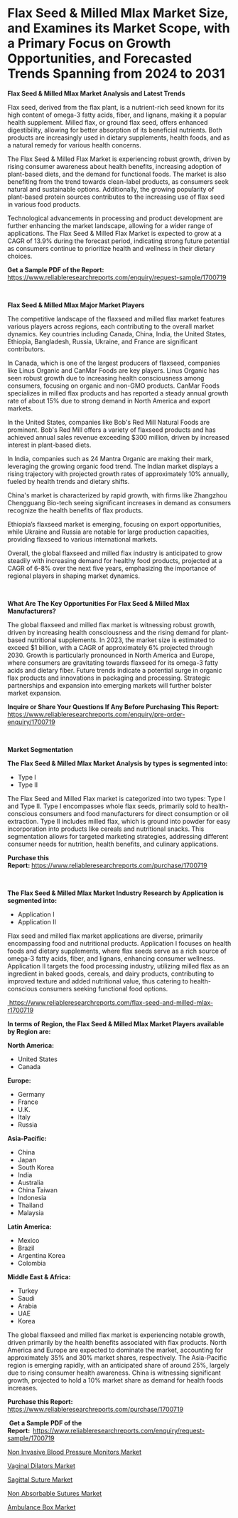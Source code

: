 <p><h1>Flax Seed & Milled Mlax Market Size, and Examines its Market Scope, with a Primary Focus on Growth Opportunities, and Forecasted Trends Spanning from 2024 to 2031</h1></p><p><strong>Flax Seed & Milled Mlax Market Analysis and Latest Trends</strong></p>
<p><p>Flax seed, derived from the flax plant, is a nutrient-rich seed known for its high content of omega-3 fatty acids, fiber, and lignans, making it a popular health supplement. Milled flax, or ground flax seed, offers enhanced digestibility, allowing for better absorption of its beneficial nutrients. Both products are increasingly used in dietary supplements, health foods, and as a natural remedy for various health concerns.</p><p>The Flax Seed & Milled Flax Market is experiencing robust growth, driven by rising consumer awareness about health benefits, increasing adoption of plant-based diets, and the demand for functional foods. The market is also benefiting from the trend towards clean-label products, as consumers seek natural and sustainable options. Additionally, the growing popularity of plant-based protein sources contributes to the increasing use of flax seed in various food products.</p><p>Technological advancements in processing and product development are further enhancing the market landscape, allowing for a wider range of applications. The Flax Seed & Milled Flax Market is expected to grow at a CAGR of 13.9% during the forecast period, indicating strong future potential as consumers continue to prioritize health and wellness in their dietary choices.</p></p>
<p><strong>Get a Sample PDF of the Report:&nbsp;</strong> <a href="https://www.reliableresearchreports.com/enquiry/request-sample/1700719?utm_campaign=1635&utm_medium=2&utm_source=Github&utm_content=ia&utm_term=21102024&utm_id=flax-seed-milled-mlax">https://www.reliableresearchreports.com/enquiry/request-sample/1700719</a></p>
<p>&nbsp;</p>
<p><strong>Flax Seed & Milled Mlax Major Market Players</strong></p>
<p><p>The competitive landscape of the flaxseed and milled flax market features various players across regions, each contributing to the overall market dynamics. Key countries including Canada, China, India, the United States, Ethiopia, Bangladesh, Russia, Ukraine, and France are significant contributors.</p><p>In Canada, which is one of the largest producers of flaxseed, companies like Linus Organic and CanMar Foods are key players. Linus Organic has seen robust growth due to increasing health consciousness among consumers, focusing on organic and non-GMO products. CanMar Foods specializes in milled flax products and has reported a steady annual growth rate of about 15% due to strong demand in North America and export markets.</p><p>In the United States, companies like Bob's Red Mill Natural Foods are prominent. Bob's Red Mill offers a variety of flaxseed products and has achieved annual sales revenue exceeding $300 million, driven by increased interest in plant-based diets.</p><p>In India, companies such as 24 Mantra Organic are making their mark, leveraging the growing organic food trend. The Indian market displays a rising trajectory with projected growth rates of approximately 10% annually, fueled by health trends and dietary shifts.</p><p>China's market is characterized by rapid growth, with firms like Zhangzhou Chengguang Bio-tech seeing significant increases in demand as consumers recognize the health benefits of flax products. </p><p>Ethiopia’s flaxseed market is emerging, focusing on export opportunities, while Ukraine and Russia are notable for large production capacities, providing flaxseed to various international markets.</p><p>Overall, the global flaxseed and milled flax industry is anticipated to grow steadily with increasing demand for healthy food products, projected at a CAGR of 6-8% over the next five years, emphasizing the importance of regional players in shaping market dynamics.</p></p>
<p>&nbsp;</p>
<p><strong>What Are The Key Opportunities For Flax Seed & Milled Mlax Manufacturers?</strong></p>
<p><p>The global flaxseed and milled flax market is witnessing robust growth, driven by increasing health consciousness and the rising demand for plant-based nutritional supplements. In 2023, the market size is estimated to exceed $1 billion, with a CAGR of approximately 6% projected through 2030. Growth is particularly pronounced in North America and Europe, where consumers are gravitating towards flaxseed for its omega-3 fatty acids and dietary fiber. Future trends indicate a potential surge in organic flax products and innovations in packaging and processing. Strategic partnerships and expansion into emerging markets will further bolster market expansion.</p></p>
<p><strong>Inquire or Share Your Questions If Any Before Purchasing This Report:</strong> <a href="https://www.reliableresearchreports.com/enquiry/pre-order-enquiry/1700719?utm_campaign=1635&utm_medium=2&utm_source=Github&utm_content=ia&utm_term=21102024&utm_id=flax-seed-milled-mlax">https://www.reliableresearchreports.com/enquiry/pre-order-enquiry/1700719</a></p>
<p>&nbsp;</p>
<p><strong>Market Segmentation</strong></p>
<p><strong>The Flax Seed & Milled Mlax Market Analysis by types is segmented into:</strong></p>
<p><ul><li>Type I</li><li>Type II</li></ul></p>
<p><p>The Flax Seed and Milled Flax market is categorized into two types: Type I and Type II. Type I encompasses whole flax seeds, primarily sold to health-conscious consumers and food manufacturers for direct consumption or oil extraction. Type II includes milled flax, which is ground into powder for easy incorporation into products like cereals and nutritional snacks. This segmentation allows for targeted marketing strategies, addressing different consumer needs for nutrition, health benefits, and culinary applications.</p></p>
<p><strong>Purchase this Report:&nbsp;</strong><a href="https://www.reliableresearchreports.com/purchase/1700719?utm_campaign=1635&utm_medium=2&utm_source=Github&utm_content=ia&utm_term=21102024&utm_id=flax-seed-milled-mlax">https://www.reliableresearchreports.com/purchase/1700719</a></p>
<p>&nbsp;</p>
<p><strong>The Flax Seed & Milled Mlax Market Industry Research by Application is segmented into:</strong></p>
<p><ul><li>Application I</li><li>Application II</li></ul></p>
<p><p>Flax seed and milled flax market applications are diverse, primarily encompassing food and nutritional products. Application I focuses on health foods and dietary supplements, where flax seeds serve as a rich source of omega-3 fatty acids, fiber, and lignans, enhancing consumer wellness. Application II targets the food processing industry, utilizing milled flax as an ingredient in baked goods, cereals, and dairy products, contributing to improved texture and added nutritional value, thus catering to health-conscious consumers seeking functional food options.</p></p>
<p><a href="https://www.reliableresearchreports.com/flax-seed-and-milled-mlax-r1700719?utm_campaign=1635&utm_medium=2&utm_source=Github&utm_content=ia&utm_term=21102024&utm_id=flax-seed-milled-mlax">&nbsp;https://www.reliableresearchreports.com/flax-seed-and-milled-mlax-r1700719</a></p>
<p><strong>In terms of Region, the Flax Seed & Milled Mlax Market Players available by Region are:</strong></p>
<p>
    <p> <strong> North America: </strong>
        <ul>
            <li>United States</li>
            <li>Canada</li>
        </ul>
        </p> 
    <p> <strong> Europe: </strong>
        <ul>
            <li>Germany</li>
            <li>France</li>
            <li>U.K.</li>
            <li>Italy</li>
            <li>Russia</li>
        </ul>
        </p> 
    <p> <strong> Asia-Pacific: </strong>
        <ul>
            <li>China</li>
            <li>Japan</li>
            <li>South Korea</li>
            <li>India</li>
            <li>Australia</li>
            <li>China Taiwan</li>
            <li>Indonesia</li>
            <li>Thailand</li>
            <li>Malaysia</li>
        </ul>
        </p> 
    <p> <strong> Latin America: </strong>
        <ul>
            <li>Mexico</li>
            <li>Brazil</li>
            <li>Argentina Korea</li>
            <li>Colombia</li>
        </ul>
        </p> 
    <p> <strong> Middle East & Africa: </strong>
        <ul>
            <li>Turkey</li>
            <li>Saudi</li>
            <li>Arabia</li>
            <li>UAE</li>
            <li>Korea</li>
        </ul>
    </p>
    </p>
<p><p>The global flaxseed and milled flax market is experiencing notable growth, driven primarily by the health benefits associated with flax products. North America and Europe are expected to dominate the market, accounting for approximately 35% and 30% market shares, respectively. The Asia-Pacific region is emerging rapidly, with an anticipated share of around 25%, largely due to rising consumer health awareness. China is witnessing significant growth, projected to hold a 10% market share as demand for health foods increases.</p></p>
<p><strong>Purchase this Report: </strong><a href="https://www.reliableresearchreports.com/purchase/1700719?utm_campaign=1635&utm_medium=2&utm_source=Github&utm_content=ia&utm_term=21102024&utm_id=flax-seed-milled-mlax">https://www.reliableresearchreports.com/purchase/1700719</a></p>
<p>&nbsp;<strong>Get a Sample PDF of the Report:&nbsp;&nbsp;</strong><a href="https://www.reliableresearchreports.com/enquiry/request-sample/1700719?utm_campaign=1635&utm_medium=2&utm_source=Github&utm_content=ia&utm_term=21102024&utm_id=flax-seed-milled-mlax">https://www.reliableresearchreports.com/enquiry/request-sample/1700719</a></p>
<p><strong></strong></p>
<p><p><a href="https://www.linkedin.com/pulse/non-invasive-blood-pressure-monitors-market-outlook-current-aiwue?utm_campaign=1635&utm_medium=2&utm_source=Github&utm_content=ia&utm_term=21102024&utm_id=flax-seed-milled-mlax">Non Invasive Blood Pressure Monitors Market</a></p><p><a href="https://www.linkedin.com/pulse/vaginal-dilators-market-refracting-trends-consumer-behaviors-zz1de?utm_campaign=1635&utm_medium=2&utm_source=Github&utm_content=ia&utm_term=21102024&utm_id=flax-seed-milled-mlax">Vaginal Dilators Market</a></p><p><a href="https://www.linkedin.com/pulse/sagittal-suture-spectrum-usage-patterns-sector-evolution-hknwe?utm_campaign=1635&utm_medium=2&utm_source=Github&utm_content=ia&utm_term=21102024&utm_id=flax-seed-milled-mlax">Sagittal Suture Market</a></p><p><a href="https://www.linkedin.com/pulse/non-absorbable-sutures-industry-analysis-report-market-size-nxhbe?utm_campaign=1635&utm_medium=2&utm_source=Github&utm_content=ia&utm_term=21102024&utm_id=flax-seed-milled-mlax">Non Absorbable Sutures Market</a></p><p><a href="https://www.linkedin.com/pulse/analyzing-ambulance-box-market-dynamics-growth-drivers-72kde?utm_campaign=1635&utm_medium=2&utm_source=Github&utm_content=ia&utm_term=21102024&utm_id=flax-seed-milled-mlax">Ambulance Box Market</a></p></p>